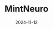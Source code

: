 ---  
layout: startup_page  
title: "MintNeuro"  
id: "mintneuro.com"  
permalink: "/mintneuromintneuro.com11122024/"  
website: "https://mintneuro.com/"  
funding_round: "Seed"  
funding_amount: "£1M"  
investors: "Empirical Ventures, Parkwalk Advisors, Imperial College London, Plug & Play, Excellis Holding, several prominent angel investors"  
about: "MintNeuro develops scalable, low-power semiconductor technology for minimally-invasive neural implants. Their technology aims to create smaller, more efficient, and cost-effective neural implants for various neurological conditions, improving accessibility and reducing invasiveness compared to traditional methods. This approach addresses the limitations of current treatments for neurological disorders impacting over a billion people."  
markets: "Medtech, Neurology, Semiconductors, Medical Equipment Manufacturing, Brain-Computer Interfaces, Microelectronics, Medical Devices, Neural Interfaces, Neuromodulation, Neuromonitoring, Neuroprosthetics, Health Care, Medical, Therapeutic Devices, Other Healthcare Technology Systems, Digital Health, HealthTech"  
hq: "London, England, United Kingdom"  
founded_year: "2022"  
linkedin: "https://www.linkedin.com/company/mintneuro"  
twitter: "https://twitter.com/mintneuro"  
instagram: ""  
facebook: ""  
crunchbase: "https://www.crunchbase.com/organization/mintneuro"  
pitchbook: "https://pitchbook.com/profiles/company/517311-10"  

date_display: "12-Nov-2024"  
date: "2024-11-12"

# SEO Optimization  
meta_title: "MintNeuro - Seed Funding (£1M)"  
meta_description: "MintNeuro, MintNeuro develops scalable, low-power semiconductor technology for minimally-invasive neural implants. Their technology aims to create smaller, more ..."  
meta_keywords: "MintNeuro, Medtech, Neurology, Semiconductors, Medical Equipment Manufacturing, Brain-Computer Interfaces, Microelectronics, Medical Devices, Neural Interfaces, Neuromodulation, Neuromonitoring, Neuroprosthetics, Health Care, Medical, Therapeutic Devices, Other Healthcare Technology Systems, Digital Health, HealthTech, Seed funding"  
canonical_url: "https://startup.projectstartups.com/mintneuromintneuro.com11122024/"  
---
